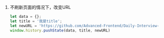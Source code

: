 1. 不刷新页面的情况下，改变URL
   ```javascript
   let data = {};
   let title = '我是title';
   let newURL = 'https://github.com/Advanced-Frontend/Daily-Interview-Question/issues?as=aaa';
   window.history.pushState(data, title, newURL)
   ```
